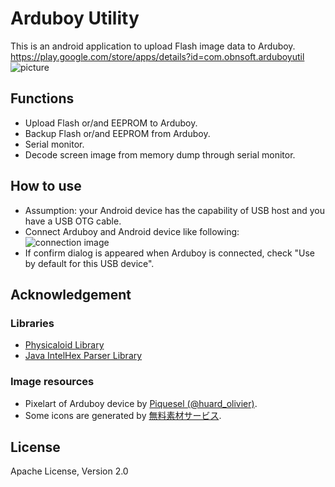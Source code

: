# Arduboy Utility
This is an android application to upload Flash image data to Arduboy. \
https://play.google.com/store/apps/details?id=com.obnsoft.arduboyutil \
![picture](https://obono.github.io/ArduboyUtility/img/picture.jpg)

## Functions
 - Upload Flash or/and EEPROM to Arduboy.
 - Backup Flash or/and EEPROM from Arduboy.
 - Serial monitor.
 - Decode screen image from memory dump through serial monitor.

## How to use
 - Assumption: your Android device has the capability of USB host and you have a USB OTG cable.
 - Connect Arduboy and Android device like following: \
   ![connection image](https://obono.github.io/ArduboyUtility/img/connection.png)
 - If confirm dialog is appeared when Arduboy is connected, check "Use by default for this USB device".

## Acknowledgement

### Libraries
 - [Physicaloid Library](https://github.com/ksksue/PhysicaloidLibrary)
 - [Java IntelHex Parser Library](https://github.com/j123b567/java-intelhex-parser)

### Image resources
 - Pixelart of Arduboy device by [Piquesel (@huard_olivier)](https://twitter.com/huard_olivier).
 - Some icons are generated by [無料素材サービス](https://sozai.cman.jp/).

## License
Apache License, Version 2.0
